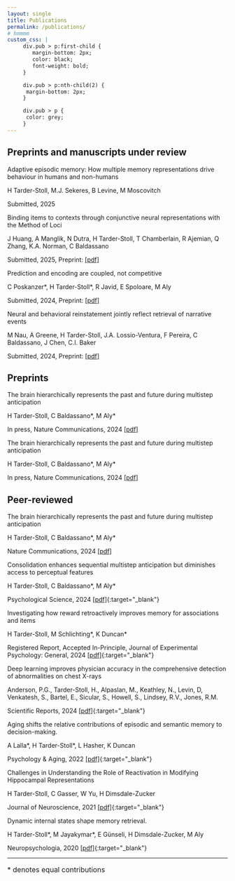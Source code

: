 ```yaml
---
layout: single
title: Publications
permalink: /publications/
# hmmmm
custom_css: |
     div.pub > p:first-child {
        margin-bottom: 2px;
        color: black;
        font-weight: bold;
     }

     div.pub > p:nth-child(2) {
      margin-bottom: 2px;
     }

     div.pub > p {
      color: grey;
     }
---
```

## Preprints and manuscripts under review

<div class="pub" markdown="1">
Adaptive episodic memory: How multiple memory representations drive behaviour in humans and non-humans

H Tarder-Stoll, M.J.  Sekeres, B Levine, M  Moscovitch

Submitted, 2025
</div>

<div class="pub" markdown="1">
Binding items to contexts through conjunctive neural representations with the Method of Loci

J Huang, A Manglik, N Dutra, H Tarder-Stoll, T  Chamberlain, R Ajemian, Q  Zhang, K.A. Norman, C Baldassano

Submitted, 2025, Preprint:
[[pdf]](/docs/assets/pdfs/publications/MOL.pdf)
</div>

<div class="pub" markdown="1">
Prediction and encoding are coupled, not competitive

C Poskanzer\*, H Tarder-Stoll\*,  R Javid,  E Spoloare, M Aly

Submitted, 2024, Preprint:
[[pdf]](/docs/assets/pdfs/publications/Poskanzer_psyarxiv_preprint.pdf)
</div>

<div class="pub" markdown="1">
Neural and behavioral reinstatement jointly reflect retrieval of narrative events

M Nau, A Greene, H Tarder-Stoll, J.A. Lossio-Ventura, F Pereira, C Baldassano, J Chen, C.I. Baker 

Submitted, 2024, Preprint:
[[pdf]](/docs/assets/pdfs/publications/neural-behav-reinstatement.pdf)
</div>



## Preprints
<div class="pub" markdown="1">
The brain hierarchically represents the past and future during multistep anticipation

H Tarder-Stoll, C Baldassano\*, M Aly\*

In press, Nature Communications, 2024 [[pdf]](/docs/assets/pdfs/publications/brain-hierarchically.pdf)
</div>

<div class="pub" markdown="1">
The brain hierarchically represents the past and future during multistep anticipation

H Tarder-Stoll, C Baldassano\*, M Aly\*

In press, Nature Communications, 2024 [[pdf]](/docs/assets/pdfs/publications/brain-hierarchically.pdf)
</div>


## Peer-reviewed
<div class="pub" markdown="1">
The brain hierarchically represents the past and future during multistep anticipation

H Tarder-Stoll, C Baldassano\*, M Aly\*

Nature Communications, 2024 [[pdf]](/docs/assets/pdfs/publications/brain-hierarchically.pdf)
</div>

<div class="pub" markdown="1">
Consolidation enhances sequential multistep anticipation but diminishes access to perceptual features

H Tarder-Stoll, C Baldassano\*, M Aly\*

Psychological Science, 2024 [[pdf]](/docs/assets/pdfs/publications/consolidation-enhances-sequential.pdf){:target="_blank"}
</div>
<div class="pub" markdown="1">
Investigating how reward retroactively improves memory for associations and items

H Tarder-Stoll, M Schlichting\*, K Duncan\*

Registered Report, Accepted In-Principle, Journal of Experimental Psychology: General, 2024 [[pdf]](/docs/assets/pdfs/publications/investigating-how-reward.pdf){:target="_blank"}
</div>

<div class="pub" markdown="1">
Deep learning improves physician accuracy in the comprehensive detection of abnormalities on chest X-rays

Anderson, P.G., Tarder-Stoll, H., Alpaslan, M., Keathley, N., Levin, D, Venkatesh, S., Bartel, E., Sicular, S., Howell, S., Lindsey, R.V., Jones, R.M.

Scientific Reports, 2024 [[pdf]](/docs/assets/pdfs/publications/chest-CAD.pdf){:target="_blank"} 
</div>

<div class="pub" markdown="1">
Aging shifts the relative contributions of episodic and semantic memory to decision-making.

A Lalla\*, H Tarder-Stoll\*, L Hasher, K Duncan

Psychology &amp; Aging, 2022 [[pdf]](/docs/assets/pdfs/publications/aging-shifts-the-relative.pdf){:target="_blank"}
</div>
<div class="pub" markdown="1">
Challenges in Understanding the Role of Reactivation in Modifying Hippocampal Representations

H Tarder-Stoll, C Gasser, W Yu, H Dimsdale-Zucker

Journal of Neuroscience, 2021 [[pdf]](/docs/assets/pdfs/publications/challenges-in-understanding.pdf){:target="_blank"}
</div>
<div class="pub" markdown="1">
Dynamic internal states shape memory retrieval.

H Tarder-Stoll\*, M Jayakymar\*, E Günseli, H Dimsdale-Zucker, M Aly

Neuropsychologia, 2020 [[pdf]](/docs/assets/pdfs/publications/dynamic-internal-states.pdf){:target="_blank"}
</div>

***

<p style="font-size: 16px;">* denotes equal contributions</p>

<style>
    {{ page.custom_css }}
</style>